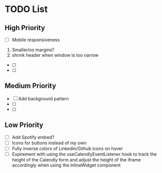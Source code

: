 # TODO List

## High Priority

- [ ] Mobile responsiveness

1. Smaller/no margins?
2. shrink header when window is too narrow

- [ ]
- [ ]

## Medium Priority

- [ ] Add background pattern
- [ ]
- [ ]

## Low Priority

- [ ] Add Spotify embed?
- [ ] Icons for buttons instead of my own
- [ ] Fully inverse colors of Linkedin/Github icons on hover
- [ ] Expirement with using the useCalendlyEventListener hook to track the height of the Calendly form and adjust the height of the iframe accordingly when using the InlineWidget component
